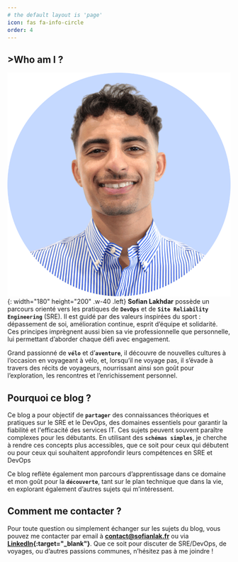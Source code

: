 ```yaml
---
# the default layout is 'page'
icon: fas fa-info-circle
order: 4
---
```


## **>Who am I ?**

![Desktop View](/assets/img/sofianlak.png){: width="180" height="200" .w-40 .left}
**Sofian Lakhdar** possède un parcours orienté vers les pratiques de **`DevOps`** et de **`Site Reliability Engineering`** (SRE). Il est guidé par des valeurs inspirées du sport : dépassement de soi, amélioration continue, esprit d’équipe et solidarité. Ces principes imprègnent aussi bien sa vie professionnelle que personnelle, lui permettant d’aborder chaque défi avec engagement.

Grand passionné de **`vélo`** et d’**`aventure`**, il découvre de nouvelles cultures à l’occasion en voyageant à vélo, et, lorsqu’il ne voyage pas, il s’évade à travers des récits de voyageurs, nourrissant ainsi son goût pour l’exploration, les rencontres et l’enrichissement personnel.

## **Pourquoi ce blog ?**

Ce blog a pour objectif de **`partager`**  des connaissances théoriques et pratiques sur le SRE et le DevOps, des domaines essentiels pour garantir la fiabilité et l'efficacité des services IT. Ces sujets peuvent souvent paraître complexes pour les débutants. En utilisant des **`schémas simples`**, je cherche à rendre ces concepts plus accessibles, que ce soit pour ceux qui débutent ou pour ceux qui souhaitent approfondir leurs compétences en SRE et DevOps

Ce blog reflète également mon parcours d’apprentissage dans ce domaine et mon goût pour la **`découverte`**, tant sur le plan technique que dans la vie, en explorant également d’autres sujets qui m’intéressent.

## **Comment me contacter ?**

Pour toute question ou simplement échanger sur les sujets du blog, vous pouvez me contacter par email à **[contact@sofianlak.fr](mailto:contact@sofianlak.fr)** ou via **[LinkedIn](https://www.linkedin.com/in/sofianlakhdar/){:target="_blank"}**. 
Que ce soit pour discuter de SRE/DevOps, de voyages, ou d’autres passions communes, n’hésitez pas à me joindre !